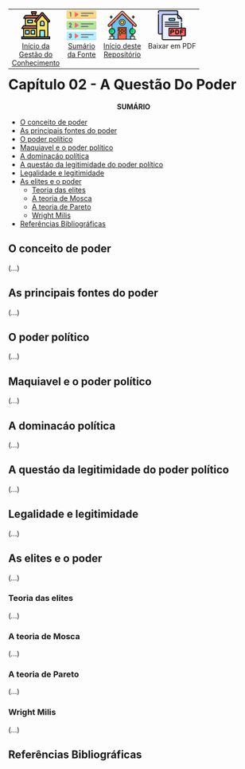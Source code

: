 <table align="right" border="0">
  <tr>
    <td align="center" valign="top">
      <a href="https://github.com/dnlclaudino/gestao-do-conhecimento#readme">
        <img src="https://github.com/dnlclaudino/imagens/blob/master/icones/icone-casa3.png?raw=true" heigh="60" width="60"><br>Início da <br>Gestão do <br>Conhecimento
      </a>
    </td>
    <td align="center" valign="top">
      <a href="./README.md">
        <img src="https://github.com/dnlclaudino/imagens/blob/master/icones/icone-sumario.png?raw=true" heigh="60" width="60"><br>Sumário<br>da Fonte
      </a>
    </td>
    <td align="center" valign="top">
      <a href="../README.md">
        <img src="https://github.com/dnlclaudino/imagens/blob/master/icones/icone-casa2.png?raw=true" heigh="60" width="60"><br>Início deste <br>Repositório
      </a>
    </td>
    <td align="center" valign="top">
        <img src="https://github.com/dnlclaudino/imagens/blob/master/icones-aplicativos/pdf/pdf.png?raw=true" heigh="60" width="60"><br>Baixar em PDF
    </td>
  </tr>
</table><br><br><br><br><br>

# Capítulo 02 - A Questão Do Poder

<center><b>SUMÁRIO</b></center>

<!-- TOC updateonsave:false-->

- [O conceito de poder](#o-conceito-de-poder)
- [As principais fontes do poder](#as-principais-fontes-do-poder)
- [O poder político](#o-poder-político)
- [Maquiavel e o poder político](#maquiavel-e-o-poder-político)
- [A dominacáo política](#a-dominacáo-política)
- [A questáo da legitimidade do poder político](#a-questáo-da-legitimidade-do-poder-político)
- [Legalidade e legitimidade](#legalidade-e-legitimidade)
- [As elites e o poder](#as-elites-e-o-poder)
    - [Teoria das elites](#teoria-das-elites)
    - [A teoria de Mosca](#a-teoria-de-mosca)
    - [A teoria de Pareto](#a-teoria-de-pareto)
    - [Wright Milis](#wright-milis)
- [Referências Bibliográficas](#referências-bibliográficas)

<!-- /TOC -->

## O conceito de poder

(...)

## As principais fontes do poder

(...)

## O poder político

(...)

## Maquiavel e o poder político

(...)

## A dominacáo política

(...)

## A questáo da legitimidade do poder político

(...)

## Legalidade e legitimidade

(...)

## As elites e o poder

(...)

### Teoria das elites

(...)

### A teoria de Mosca

(...)

### A teoria de Pareto

(...)

### Wright Milis

(...)

## Referências Bibliográficas